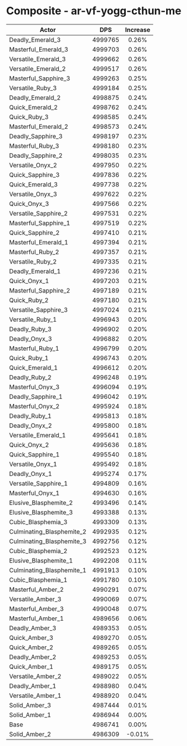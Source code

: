 # Composite - ar-vf-yogg-cthun-me
| Actor | DPS | Increase |
|---|:---:|:---:|
|Deadly_Emerald_3|4999765|0.26%|
|Masterful_Emerald_3|4999703|0.26%|
|Versatile_Emerald_3|4999662|0.26%|
|Versatile_Emerald_2|4999517|0.26%|
|Masterful_Sapphire_3|4999263|0.25%|
|Versatile_Ruby_3|4999184|0.25%|
|Deadly_Emerald_2|4998875|0.24%|
|Quick_Emerald_2|4998762|0.24%|
|Quick_Ruby_3|4998585|0.24%|
|Masterful_Emerald_2|4998573|0.24%|
|Deadly_Sapphire_3|4998197|0.23%|
|Masterful_Ruby_3|4998180|0.23%|
|Deadly_Sapphire_2|4998035|0.23%|
|Versatile_Onyx_2|4997950|0.22%|
|Quick_Sapphire_3|4997836|0.22%|
|Quick_Emerald_3|4997738|0.22%|
|Versatile_Onyx_3|4997622|0.22%|
|Quick_Onyx_3|4997566|0.22%|
|Versatile_Sapphire_2|4997531|0.22%|
|Masterful_Sapphire_1|4997519|0.22%|
|Quick_Sapphire_2|4997410|0.21%|
|Masterful_Emerald_1|4997394|0.21%|
|Masterful_Ruby_2|4997357|0.21%|
|Versatile_Ruby_2|4997335|0.21%|
|Deadly_Emerald_1|4997236|0.21%|
|Quick_Onyx_1|4997203|0.21%|
|Masterful_Sapphire_2|4997189|0.21%|
|Quick_Ruby_2|4997180|0.21%|
|Versatile_Sapphire_3|4997024|0.21%|
|Versatile_Ruby_1|4996943|0.20%|
|Deadly_Ruby_3|4996902|0.20%|
|Deadly_Onyx_3|4996882|0.20%|
|Masterful_Ruby_1|4996799|0.20%|
|Quick_Ruby_1|4996743|0.20%|
|Quick_Emerald_1|4996612|0.20%|
|Deadly_Ruby_2|4996248|0.19%|
|Masterful_Onyx_3|4996094|0.19%|
|Deadly_Sapphire_1|4996042|0.19%|
|Masterful_Onyx_2|4995924|0.18%|
|Deadly_Ruby_1|4995813|0.18%|
|Deadly_Onyx_2|4995800|0.18%|
|Versatile_Emerald_1|4995641|0.18%|
|Quick_Onyx_2|4995636|0.18%|
|Quick_Sapphire_1|4995540|0.18%|
|Versatile_Onyx_1|4995492|0.18%|
|Deadly_Onyx_1|4995274|0.17%|
|Versatile_Sapphire_1|4994809|0.16%|
|Masterful_Onyx_1|4994630|0.16%|
|Elusive_Blasphemite_2|4993496|0.14%|
|Elusive_Blasphemite_3|4993388|0.13%|
|Cubic_Blasphemia_3|4993309|0.13%|
|Culminating_Blasphemite_2|4992935|0.12%|
|Culminating_Blasphemite_3|4992756|0.12%|
|Cubic_Blasphemia_2|4992523|0.12%|
|Elusive_Blasphemite_1|4992208|0.11%|
|Culminating_Blasphemite_1|4991913|0.10%|
|Cubic_Blasphemia_1|4991780|0.10%|
|Masterful_Amber_2|4990291|0.07%|
|Versatile_Amber_3|4990069|0.07%|
|Masterful_Amber_3|4990048|0.07%|
|Masterful_Amber_1|4989656|0.06%|
|Deadly_Amber_3|4989353|0.05%|
|Quick_Amber_3|4989270|0.05%|
|Quick_Amber_2|4989265|0.05%|
|Deadly_Amber_2|4989253|0.05%|
|Quick_Amber_1|4989175|0.05%|
|Versatile_Amber_2|4989022|0.05%|
|Deadly_Amber_1|4988980|0.04%|
|Versatile_Amber_1|4988920|0.04%|
|Solid_Amber_3|4987444|0.01%|
|Solid_Amber_1|4986944|0.00%|
|Base|4986741|0.00%|
|Solid_Amber_2|4986309|-0.01%|
